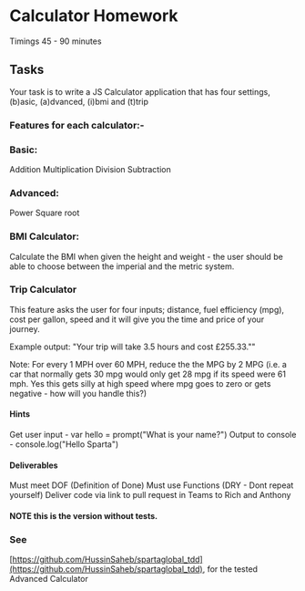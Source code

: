 # Calculator Homework
Timings
45 - 90 minutes

## Tasks
Your task is to write a JS Calculator application that has four settings, (b)asic, (a)dvanced, (i)bmi and (t)trip

### Features for each calculator:-

### Basic:
Addition
Multiplication
Division
Subtraction

### Advanced:
Power
Square root

### BMI Calculator:
Calculate the BMI when given the height and weight - the user should be able to choose between the imperial and the metric system.

### Trip Calculator
This feature asks the user for four inputs; distance, fuel efficiency (mpg), cost per gallon, speed and it will give you the time and price of your journey.

Example output: "Your trip will take 3.5 hours and cost £255.33.""

Note: For every 1 MPH over 60 MPH, reduce the the MPG by 2 MPG (i.e. a car that normally gets 30 mpg would only get 28 mpg if its speed were 61 mph. Yes this gets silly at high speed where mpg goes to zero or gets negative - how will you handle this?)

#### Hints
Get user input - var hello = prompt("What is your name?")
Output to console - console.log("Hello Sparta")

#### Deliverables
Must meet DOF (Definition of Done)
Must use Functions (DRY - Dont repeat yourself)
Deliver code via link to pull request in Teams to Rich and Anthony
#### NOTE this is the version without tests.

 ### See
  [https://github.com/HussinSaheb/spartaglobal_tdd](https://github.com/HussinSaheb/spartaglobal_tdd), for the tested Advanced Calculator
